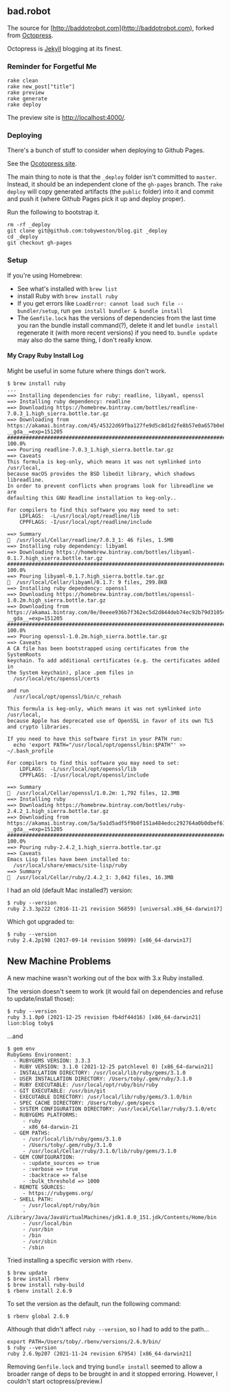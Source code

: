 ## bad.robot

The source for [http://baddotrobot.com](http://baddotrobot.com), forked from [Octopress](http://octopress.org/).

Octopress is [Jekyll](https://github.com/mojombo/jekyll) blogging at its finest.

### Reminder for Forgetful Me

    rake clean
    rake new_post["title"]
    rake preview
    rake generate
    rake deploy

The preview site is [http://localhost:4000/](http://localhost:4000/).

### Deploying

There's a bunch of stuff to consider when deploying to Github Pages.

See the [Ocotopress site](http://octopress.org/docs/deploying/github/).

The main thing to note is that the `_deploy` folder isn't committed to `master`. Instead, it should be an independent clone of the `gh-pages` branch. The `rake deploy` will copy generated artifacts (the `public` folder) into it and commit and push it (where Github Pages pick it up and deploy proper).

Run the following to bootstrap it.

```
rm -rf _deploy
git clone git@github.com:tobyweston/blog.git _deploy
cd _deploy
git checkout gh-pages
```

### Setup

If you're using Homebrew:

* See what's installed with `brew list`
* install Ruby with `brew install ruby`
* If you get errors like `LoadError: cannot load such file -- bundler/setup`, run `gem install bundler & bundle install`
* The `Gemfile.lock` has the versions of dependencies from the last time you ran the bundle install command(?), delete it and let `bundle install` regenerate it (with more recent versions) if you need to. `bundle update` may also do the same thing, I don't really know.

#### My Crapy Ruby Install Log 

Might be useful in some future where things don't work.

```
$ brew install ruby
...
==> Installing dependencies for ruby: readline, libyaml, openssl
==> Installing ruby dependency: readline
==> Downloading https://homebrew.bintray.com/bottles/readline-7.0.3_1.high_sierra.bottle.tar.gz
==> Downloading from https://akamai.bintray.com/45/45322d69fba127fe9d5c8d1d2fe8b57e0a657b0ebc0a8143cc47118243828dfd?__gda__=exp=151205
######################################################################## 100.0%
==> Pouring readline-7.0.3_1.high_sierra.bottle.tar.gz
==> Caveats
This formula is keg-only, which means it was not symlinked into /usr/local,
because macOS provides the BSD libedit library, which shadows libreadline.
In order to prevent conflicts when programs look for libreadline we are
defaulting this GNU Readline installation to keg-only..

For compilers to find this software you may need to set:
    LDFLAGS:  -L/usr/local/opt/readline/lib
    CPPFLAGS: -I/usr/local/opt/readline/include

==> Summary
🍺  /usr/local/Cellar/readline/7.0.3_1: 46 files, 1.5MB
==> Installing ruby dependency: libyaml
==> Downloading https://homebrew.bintray.com/bottles/libyaml-0.1.7.high_sierra.bottle.tar.gz
######################################################################## 100.0%
==> Pouring libyaml-0.1.7.high_sierra.bottle.tar.gz
🍺  /usr/local/Cellar/libyaml/0.1.7: 9 files, 299.8KB
==> Installing ruby dependency: openssl
==> Downloading https://homebrew.bintray.com/bottles/openssl-1.0.2m.high_sierra.bottle.tar.gz
==> Downloading from https://akamai.bintray.com/0e/0eeee936b7f362ec5d2d844deb74ec92b79d3105445e5ca5e8767df4aabdebfd?__gda__=exp=151205
######################################################################## 100.0%
==> Pouring openssl-1.0.2m.high_sierra.bottle.tar.gz
==> Caveats
A CA file has been bootstrapped using certificates from the SystemRoots
keychain. To add additional certificates (e.g. the certificates added in
the System keychain), place .pem files in
  /usr/local/etc/openssl/certs

and run
  /usr/local/opt/openssl/bin/c_rehash

This formula is keg-only, which means it was not symlinked into /usr/local,
because Apple has deprecated use of OpenSSL in favor of its own TLS and crypto libraries.

If you need to have this software first in your PATH run:
  echo 'export PATH="/usr/local/opt/openssl/bin:$PATH"' >> ~/.bash_profile

For compilers to find this software you may need to set:
    LDFLAGS:  -L/usr/local/opt/openssl/lib
    CPPFLAGS: -I/usr/local/opt/openssl/include

==> Summary
🍺  /usr/local/Cellar/openssl/1.0.2m: 1,792 files, 12.3MB
==> Installing ruby
==> Downloading https://homebrew.bintray.com/bottles/ruby-2.4.2_1.high_sierra.bottle.tar.gz
==> Downloading from https://akamai.bintray.com/5a/5a1d5adf5f9b0f151a484edcc292764a0b0dbef61eb667c59aa850d0ad3d7626?__gda__=exp=151205
######################################################################## 100.0%
==> Pouring ruby-2.4.2_1.high_sierra.bottle.tar.gz
==> Caveats
Emacs Lisp files have been installed to:
  /usr/local/share/emacs/site-lisp/ruby
==> Summary
🍺  /usr/local/Cellar/ruby/2.4.2_1: 3,042 files, 16.3MB
```

I had an old (default Mac installed?) version:

```
$ ruby --version
ruby 2.3.3p222 (2016-11-21 revision 56859) [universal.x86_64-darwin17]
```

Which got upgraded to:
```
$ ruby --version
ruby 2.4.2p198 (2017-09-14 revision 59899) [x86_64-darwin17]
```

## New Machine Problems

A new machine wasn't working out of the box with 3.x Ruby installed.

The version doesn't seem to work (it would fail on dependencies and refuse to update/install those):

```
$ ruby --version
ruby 3.1.0p0 (2021-12-25 revision fb4df44d16) [x86_64-darwin21]
lion:blog toby$ 
```

...and
```
$ gem env
RubyGems Environment:
  - RUBYGEMS VERSION: 3.3.3
  - RUBY VERSION: 3.1.0 (2021-12-25 patchlevel 0) [x86_64-darwin21]
  - INSTALLATION DIRECTORY: /usr/local/lib/ruby/gems/3.1.0
  - USER INSTALLATION DIRECTORY: /Users/toby/.gem/ruby/3.1.0
  - RUBY EXECUTABLE: /usr/local/opt/ruby/bin/ruby
  - GIT EXECUTABLE: /usr/bin/git
  - EXECUTABLE DIRECTORY: /usr/local/lib/ruby/gems/3.1.0/bin
  - SPEC CACHE DIRECTORY: /Users/toby/.gem/specs
  - SYSTEM CONFIGURATION DIRECTORY: /usr/local/Cellar/ruby/3.1.0/etc
  - RUBYGEMS PLATFORMS:
     - ruby
     - x86_64-darwin-21
  - GEM PATHS:
     - /usr/local/lib/ruby/gems/3.1.0
     - /Users/toby/.gem/ruby/3.1.0
     - /usr/local/Cellar/ruby/3.1.0/lib/ruby/gems/3.1.0
  - GEM CONFIGURATION:
     - :update_sources => true
     - :verbose => true
     - :backtrace => false
     - :bulk_threshold => 1000
  - REMOTE SOURCES:
     - https://rubygems.org/
  - SHELL PATH:
     - /usr/local/opt/ruby/bin
     - /Library/Java/JavaVirtualMachines/jdk1.8.0_151.jdk/Contents/Home/bin
     - /usr/local/bin
     - /usr/bin
     - /bin
     - /usr/sbin
     - /sbin
```

Tried installing a specific version with `rbenv`.

```
$ brew update
$ brew install rbenv
$ brew install ruby-build
$ rbenv install 2.6.9
```

To set the version as the default, run the following command:

    $ rbenv global 2.6.9

Although that didn't affect `ruby --version`, so I had to add to the path...

``` 
export PATH=/Users/toby/.rbenv/versions/2.6.9/bin/
$ ruby --version
ruby 2.6.9p207 (2021-11-24 revision 67954) [x86_64-darwin21]

```

Removing `Genfile.lock` and trying `bundle install` seemed to allow a broader range of deps to be brought in and it stopped erroring. However, I couldn't start octopress/preview.Ï